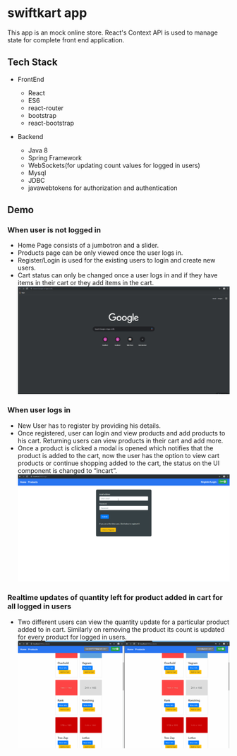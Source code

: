 # swiftkart app
This app is an mock online store. React's Context API is used to manage state for complete front end application.

## Tech Stack
- FrontEnd
  - React
  - ES6
  - react-router
  - bootstrap
  - react-bootstrap
  
- Backend
  - Java 8
  - Spring Framework
  - WebSockets(for updating count values for logged in users)
  - Mysql
  - JDBC 
  - javawebtokens for authorization and authentication 
## Demo
### When user is not logged in
- Home Page consists of a jumbotron and a slider.
- Products page can be only viewed once the user logs in.
- Register/Login is used for the existing users to login and create new users.
- Cart status can only be changed once a user logs in and if they have items in their cart or they add items in the cart.
![Swiftkart App Demo](demo/first_screen.gif)

### When user logs in
- New User has to register by providing his details.
- Once registered, user can login and view products and add products to his cart. Returning users can view products in their cart and add more.
- Once a product is clicked a modal is opened which notifies that the product is added to the cart, now the user has the option to view    cart products or continue shopping added to the cart, the status on the UI component is changed to “incart”.
![Swiftkart App Demo](demo/second_screen.gif)

### Realtime updates of quantity left for product added in cart for all logged in users
- Two different users can view the quantity update for a particular product added to in cart. Similarly on removing the product its count is updated for every product for logged in users.
![Swiftkart App Demo](demo/third_screen.gif)
